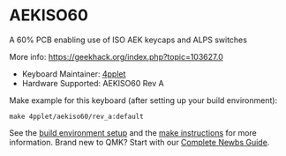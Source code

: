 # AEKISO60

A 60% PCB enabling use of ISO AEK keycaps and ALPS switches

More info: https://geekhack.org/index.php?topic=103627.0

* Keyboard Maintainer: [4pplet](https://github.com/4pplet)
* Hardware Supported: AEKISO60 Rev A

Make example for this keyboard (after setting up your build environment):

    make 4pplet/aekiso60/rev_a:default

See the [build environment setup](https://docs.qmk.fm/#/getting_started_build_tools) and the [make instructions](https://docs.qmk.fm/#/getting_started_make_guide) for more information. Brand new to QMK? Start with our [Complete Newbs Guide](https://docs.qmk.fm/#/newbs).